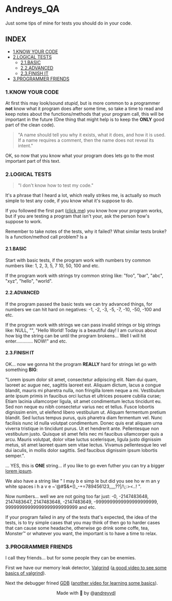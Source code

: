 # Andreys_QA

Just some tips of mine for tests you should do in your code.

## INDEX

- [1.KNOW YOUR CODE](https://github.com/andreyvdl/Andreys_QA#1know-your-code)   
- [2.LOGICAL TESTS](https://github.com/andreyvdl/Andreys_QA#2logical-tests)   
    - [2.1.BASIC](https://github.com/andreyvdl/Andreys_QA#21basic)   
    - [2.2.ADVANCED](https://github.com/andreyvdl/Andreys_QA#22advanced)
    - [2.3.FINISH IT](https://github.com/andreyvdl/Andreys_QA#23finish-it)   
- [3.PROGRAMMER FRIENDS](https://github.com/andreyvdl/Andreys_QA#3programmer-friends)   

### 1.KNOW YOUR CODE   

At first this may look/sound _stupid_, but is more common to a programmer **not** know what it program does after some time, so take a time to read and keep notes about the functions/methods that your program call, this will be important in the future (One thing that might help is to keep the **ONLY** good part of the clean code).   

> "A name should tell you why it exists, what it does, and how it is used. If a name requires a comment, then the name does not reveal its intent."   

OK, so now that you know what your program does lets go to the most important part of this text.   

### 2.LOGICAL TESTS   

> "I don't know how to test my code."   

It's a phrase that I heard a lot, which really strikes me, is actually so much simple to test any code, if you know what it's suppose to do.   

If you followed the first part ([click me]()) you know how your program works, but if you are testing a program that isn't your, ask the person how's suppose to work.   

Remember to take notes of the tests, why it failed? What similar tests broke? Is a function/method call problem? Is a 

#### 2.1.BASIC   

Start with basic tests, if the program work with numbers try common numbers like: 1, 2, 3, 5, 7 10, 50, 100 and etc.   

If the program work with strings try common string like: "foo", "bar", "abc", "xyz", "hello", "world".   

#### 2.2.ADVANCED   

If the program passed the basic tests we can try advanced things, for numbers we can hit hard on negatives: -1, -2, -3, -5, -7, -10, -50, -100 and etc.   

If the program work with strings we can pass invalid strings or big strings like: NULL, "", "Hello World! Today is a beautiful day! I am curious about how big the string can be until the program brokens... Well I will hit enter............. NOW!" and etc.   

#### 2.3.FINISH IT   

OK... now we gonna hit the program **REALLY** hard for strings let go with something **BIG**:   

"Lorem ipsum dolor sit amet, consectetur adipiscing elit. Nam dui quam, laoreet ac augue nec, sagittis                           laoreet est. Aliquam dictum, lacus a congue blandit, mauris mi pharetra nulla, non fringilla lorem neque a mi. Vestibulum ante ipsum primis in faucibus orci luctus et ultrices posuere cubilia curae;                                        Etiam lacinia ullamcorper ligula, sit amet condimentum lectus tincidunt eu. Sed non neque eu nibh consectetur varius nec et tellus. Fusce lobortis dignissim enim, ut eleifend libero vestibulum ut. Aliquam fermentum pretium blandit. Sed luctus tempus purus, quis pharetra diam fermentum vel. Nunc facilisis nunc id nulla volutpat condimentum. Donec quis erat aliquam urna viverra tristique in tincidunt purus. Ut et hendrerit ante. Pellentesque non vestibulum justo. Quisque sit amet felis nec mi faucibus ullamcorper quis a arcu. Mauris volutpat, dolor vitae luctus scelerisque, ligula justo dignissim metus, sit amet laoreet quam sem vitae lectus. Vivamus pellentesque leo vel dui iaculis, in mollis dolor sagittis. Sed faucibus dignissim ipsum lobortis semper.".   

... YES, this is **ONE** string... if you like to go even futher you can try a bigger [lorem ipsum](https://lipsum.com).   

We also have a string like "     I may b      e simp      le but     did you                    see ho      w m an          y                 white                                                                                                  spaces                                             i h     a v     e   ~'@#$&\*()\_-+=789456123,,,,,??|/\\;:><..!                                          ".   

Now numbers... well we are not going too far just: -0, -2147483648, 2147483647, 2147483648, -2147483649, -9999999999999999999999, 99999999999999999999999999 and etc.   

If your program failed in any of the tests that's expected, the idea of the tests, is to try simple cases that you may think of then go to harder cases that can cause some headache, otherwise go drink some coffe, tea, Monster™️ or whatever you want, the important is to have a time to relax.   

### 3.PROGRAMMER FRIENDS   

I call they friends... but for some people they can be enemies.   

First we have our memory leak detector, [Valgrind](https://valgrind.org) ([a good video to see some basics of valgrind](https://www.youtube.com/watch?v=DyqstSE470s)).   

Next the debugger frined [GDB](https://sourceware.org/gdb) ([another video for learning some basics](https://www.youtube.com/watch?v=gFCQ37jVN3g)).   

<p align="center">
    Made with 🧠 by @<a href="https://github.com/andreyvdl">andreyvdl</a>
</p>
